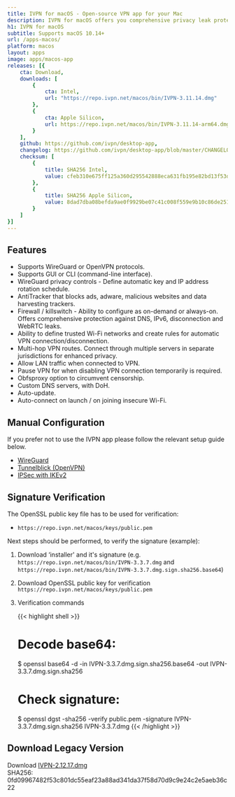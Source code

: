 ```yaml
---
title: IVPN for macOS - Open-source VPN app for your Mac
description: IVPN for macOS offers you comprehensive privacy leak protection with the IVPN firewall, automatic connection on insecure Wi-Fi and Multi-hop.
h1: IVPN for macOS
subtitle: Supports macOS 10.14+
url: /apps-macos/
platform: macos
layout: apps
image: apps/macos-app
releases: [{
    cta: Download,
    downloads: [
        {
            cta: Intel,
            url: "https://repo.ivpn.net/macos/bin/IVPN-3.11.14.dmg"
        },
        {
            cta: Apple Silicon,
            url: https://repo.ivpn.net/macos/bin/IVPN-3.11.14-arm64.dmg
        }
    ],
    github: https://github.com/ivpn/desktop-app,
    changelog: https://github.com/ivpn/desktop-app/blob/master/CHANGELOG.md,
    checksum: [
        {
            title: SHA256 Intel,
            value: cfeb310e675ff125a360d295542888eca631fb195e82bd13f53deebf966ffc9f
        },
        {
            title: SHA256 Apple Silicon,
            value: 8dad7dba08befda9ae0f9929be07c41c008f559e9b10c86de25134c617ae91a6
        }
    ]
}]
---
```

## Features

- Supports WireGuard or OpenVPN protocols.
- Supports GUI or CLI (command-line interface).
- WireGuard privacy controls - Define automatic key and IP address rotation schedule.
- AntiTracker that blocks ads, adware, malicious websites and data harvesting trackers.
- Firewall / killswitch - Ability to configure as on-demand or always-on. Offers comprehensive protection against DNS, IPv6, disconnection and WebRTC leaks.
- Ability to define trusted Wi-Fi networks and create rules for automatic VPN connection/disconnection.
- Multi-hop VPN routes. Connect through multiple servers in separate jurisdictions for enhanced privacy.
- Allow LAN traffic when connected to VPN.
- Pause VPN for when disabling VPN connection temporarily is required.
- Obfsproxy option to circumvent censorship.
- Custom DNS servers, with DoH.
- Auto-update.
- Auto-connect on launch / on joining insecure Wi-Fi.

## Manual Configuration

If you prefer not to use the IVPN app please follow the relevant setup guide below.

- [WireGuard](/setup/macos-wireguard/)
- [Tunnelblick (OpenVPN)](/setup/macos-openvpn-tunnelblick/)  
- [IPSec with IKEv2](/setup/macos-ipsec-with-ikev2/)   

## Signature Verification

The OpenSSL public key file has to be used for verification:

* `https://repo.ivpn.net/macos/keys/public.pem`

Next steps should be performed, to verify the signature (example):

1.  Download ‘installer' and it's signature (e.g. `https://repo.ivpn.net/macos/bin/IVPN-3.3.7.dmg` and `https://repo.ivpn.net/macos/bin/IVPN-3.3.7.dmg.sign.sha256.base64`)
2.  Download OpenSSL public key for verification `https://repo.ivpn.net/macos/keys/public.pem`
3.  Verification commands 

    {{< highlight shell >}}
    # Decode base64:
    $ openssl base64 -d -in IVPN-3.3.7.dmg.sign.sha256.base64 -out IVPN-3.3.7.dmg.sign.sha256
    # Check signature:
    $ openssl dgst -sha256 -verify public.pem -signature IVPN-3.3.7.dmg.sign.sha256 IVPN-3.3.7.dmg
    {{< /highlight >}}

## Download Legacy Version

Download [IVPN-2.12.17.dmg](https://cdn.ivpn.net/releases/osx/IVPN-2.12.17.dmg)  
SHA256: 0fd09967482f53c801dc55eaf23a88ad341da37f58d70d9c9e24c2e5aeb36c22  
